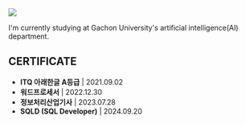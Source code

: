 <img src="https://capsule-render.vercel.app/api?type=venom&color=auto&height=130&section=header&text=ohgnuyb.b&fontSize=90"/>

I'm currently studying at Gachon University's artificial intelligence(AI) department.

## CERTIFICATE

* **ITQ 아래한글 A등급** | 2021.09.02
* **워드프로세서** | 2022.12.30
* **정보처리산업기사** | 2023.07.28
* **SQLD (SQL Developer)** | 2024.09.20 

<!-- ![ohgnuyb.b's GitHub stats](https://github-readme-stats.vercel.app/api?username=ohgnuyb&show_icons=true&theme=dracula) -->
